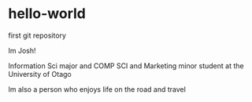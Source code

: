 # hello-world
first git repository

Im Josh!

Information Sci major and COMP SCI and Marketing minor student at the University of Otago

Im also a person who enjoys life on the road and travel

